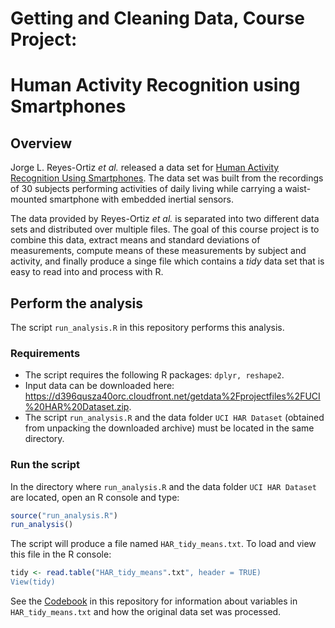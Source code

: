 # Getting and Cleaning Data, Course Project:
# Human Activity Recognition using Smartphones

## Overview

Jorge L. Reyes-Ortiz _et al._ released a data set for [Human Activity Recognition Using Smartphones](http://archive.ics.uci.edu/ml/datasets/Human+Activity+Recognition+Using+Smartphones).
The data set was built from the recordings of 30 subjects performing activities of daily living while carrying a waist-mounted smartphone with embedded inertial sensors.

The data provided by Reyes-Ortiz _et al._ is separated into two different data sets and distributed over multiple files.
The goal of this course project is to combine this data, extract means and standard deviations of measurements, compute means of these measurements by subject and activity, and finally produce a singe file which contains a _tidy_ data set that is easy to read into and process with R.


## Perform the analysis

The script `run_analysis.R` in this repository performs this analysis.

### Requirements

- The script requires the following R packages: `dplyr, reshape2`.
- Input data can be downloaded here: <https://d396qusza40orc.cloudfront.net/getdata%2Fprojectfiles%2FUCI%20HAR%20Dataset.zip>.
- The script `run_analysis.R` and the data folder `UCI HAR Dataset` (obtained from unpacking the downloaded archive) must be located in the same directory.

### Run the script

In the directory where `run_analysis.R` and the data folder `UCI HAR Dataset` are located, open an R console and type:
```R
source("run_analysis.R")
run_analysis()
```

The script will produce a file named `HAR_tidy_means.txt`. To load and view this file in the R console:
```R
tidy <- read.table("HAR_tidy_means".txt", header = TRUE)
View(tidy)
```
    
See the [Codebook](./CodeBook.md) in this repository for information about variables in `HAR_tidy_means.txt` and how the original data set was processed.

